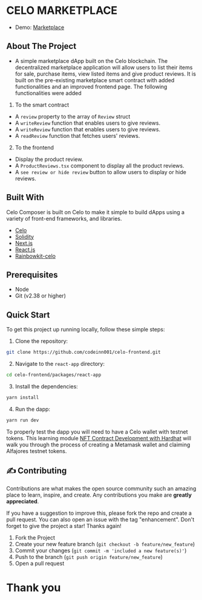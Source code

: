 # CELO MARKETPLACE
- Demo: [Marketplace](https://celo-frontend.vercel.app/)

## About The Project

- A simple marketplace dApp built on the Celo blockchain. The decentralized marketplace application will allow users to list their items for sale, purchase items, view listed items and give product reviews. It is built on the pre-existing marketplace smart contract with added functionalities and an improved frontend page. The following functionalities were added

1. To the smart contract
- A `review` property to the array of `Review` struct
- A `writeReview` function that enables users to give reviews.
- A `writeReview` function that enables users to give reviews.
- A `readReview` function that fetches users' reviews.

2. To the frontend
- Display the product review.
- A `ProductReviews.tsx` component to display all the product reviews.
- A `see review or hide review` button to allow users to display or hide reviews.


## Built With

Celo Composer is built on Celo to make it simple to build dApps using a variety of front-end frameworks, and libraries.

- [Celo](https://celo.org/)
- [Solidity](https://docs.soliditylang.org/en/v0.8.19/)
- [Next.js](https://nextjs.org/)
- [React.js](https://reactjs.org/)
- [Rainbowkit-celo](https://github.com/celo-org/rainbowkit-celo)

## Prerequisites

- Node
- Git (v2.38 or higher)

## Quick Start

To get this project up running locally, follow these simple steps:

1. Clone the repository:

```bash
git clone https://github.com/codeinn001/celo-frontend.git
```

2. Navigate to the `react-app` directory:

```bash
cd celo-frontend/packages/react-app
```

3. Install the dependencies:

```bash
yarn install
```

4. Run the dapp:

```bash
yarn run dev
```

<!-- TESTING APP -->

To properly test the dapp you will need to have a Celo wallet with testnet tokens.
This learning module [NFT Contract Development with Hardhat](https://hackmd.io/exuZTH2hTqKytn2vxgDmcg) will walk you through the process of creating a Metamask wallet and claiming Alfajores testnet tokens.
   
<!-- CONTRIBUTING -->

## :writing_hand: Contributing

Contributions are what makes the open source community such an amazing place to learn, inspire, and create. Any
contributions you make are **greatly appreciated**.

If you have a suggestion to improve this, please fork the repo and create a pull request. You can also
open an issue with the tag "enhancement". Don't forget to give the project a star! Thanks again!

1. Fork the Project
2. Create your new feature branch (`git checkout -b feature/new_feature`)
3. Commit your changes (`git commit -m 'included a new feature(s)'`)
4. Push to the branch (`git push origin feature/new_feature`)
5. Open a pull request


<!-- MARKDOWN LINKS & IMAGES -->
<!-- https://www.markdownguide.org/basic-syntax/#reference-style-links -->

#  Thank you

